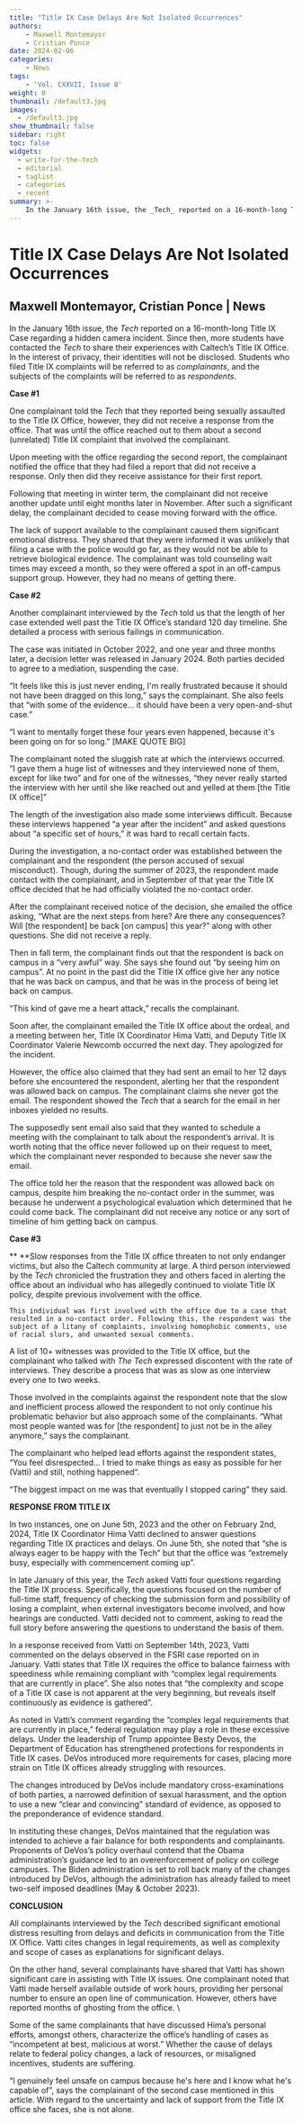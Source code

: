 ```yaml
---
title: "Title IX Case Delays Are Not Isolated Occurrences"
authors: 
    - Maxwell Montemayor
    - Cristian Ponce
date: 2024-02-06
categories:
    - News
tags:
    - 'Vol. CXXVII, Issue 8'
weight: 0
thumbnail: /default3.jpg
images:
  - /default3.jpg
show_thumbnail: false
sidebar: right
toc: false
widgets:
  - write-for-the-tech
  - editorial
  - taglist
  - categories
  - recent
summary: >-
    In the January 16th issue, the _Tech_ reported on a 16-month-long Title IX Case regarding a hidden camera incident. Since then, more students have contacted the _Tech_ to share their experiences with Caltech’s Title IX Office. In the interest of privacy, their identities will not be disclosed. Students who filed Title IX complaints will be referred to as _complainants_, and the subjects of the complaints will be referred to as _respondents_.
---
```



# Title IX Case Delays Are Not Isolated Occurrences


## Maxwell Montemayor, Cristian Ponce | News

In the January 16th issue, the _Tech_ reported on a 16-month-long Title IX Case regarding a hidden camera incident. Since then, more students have contacted the _Tech_ to share their experiences with Caltech’s Title IX Office. In the interest of privacy, their identities will not be disclosed. Students who filed Title IX complaints will be referred to as _complainants_, and the subjects of the complaints will be referred to as _respondents_.

**Case #1**

One complainant told the _Tech_ that they reported being sexually assaulted to the Title IX Office, however, they did not receive a response from the office. That was until the office reached out to them about a second (unrelated) Title IX complaint that involved the complainant.

Upon meeting with the office regarding the second report, the complainant notified the office that they had filed a report that did not receive a response. Only then did they receive assistance for their first report. 

Following that meeting in winter term, the complainant did not receive another update until eight months later in November. After such a significant delay, the complainant decided to cease moving forward with the office.

The lack of support available to the complainant caused them significant emotional distress. They shared that they were informed it was unlikely that filing a case with the police would go far, as they would not be able to retrieve biological evidence. The complainant was told counseling wait times may exceed a month, so they were offered a spot in an off-campus support group.  However, they had no means of getting there.

**Case #2**

Another complainant interviewed by the _Tech_ told us that the length of her case extended well past the Title IX Office’s standard 120 day timeline. She detailed a process with serious failings in communication.

The case was initiated in October 2022, and one year and three months later, a decision letter was released in January 2024. Both parties decided to agree to a mediation, suspending the case. 

“It feels like this is just never ending, I'm really frustrated because it should not have been dragged on this long,” says the complainant. She also feels that “with some of the evidence… it should have been a very open-and-shut case.”

“I want to mentally forget these four years even happened, because it's been going on for so long.” [MAKE QUOTE BIG]

The complainant noted the sluggish rate at which the interviews occurred. “I gave them a huge list of witnesses and they interviewed none of them, except for like two” and for one of the witnesses, “they never really started the interview with her until she like reached out and yelled at them [the Title IX office]”

The length of the investigation also made some interviews difficult. Because these interviews happened “a year after the incident” and asked questions about “a specific set of hours,” it was hard to recall certain facts.

During the investigation, a no-contact order was established between the complainant and the respondent (the person accused of sexual misconduct). Though, during the summer of 2023, the respondent made contact with the complainant, and in September of that year the Title IX office decided that he had officially violated the no-contact order. 

After the complainant received notice of the decision, she emailed the office asking, “What are the next steps from here? Are there any consequences? Will [the respondent] be back [on campus] this year?” along with other questions. She did not receive a reply. 

Then in fall term, the complainant finds out that the respondent is back on campus in a “very awful” way. She says she found out “by seeing him on campus”. At no point in the past did the Title IX office give her any notice that he was back on campus, and that he was in the process of being let back on campus. 

“This kind of gave me a heart attack,” recalls the complainant. 

Soon after, the complainant emailed the Title IX office about the ordeal, and a meeting between her, Title IX Coordinator Hima Vatti, and Deputy Title IX Coordinator Valerie Newcomb occurred the next day. They apologized for the incident.

 

However, the office also claimed that they had sent an email to her 12 days before she encountered the respondent, alerting her that the respondent was allowed back on campus. The complainant claims she never got the email. The respondent showed the _Tech_ that a search for the email in her inboxes yielded no results. 

The supposedly sent email also said that they wanted to schedule a meeting with the complainant to talk about the respondent’s arrival. It is worth noting that the office never followed up on their request to meet, which the complainant never responded to because she never saw the email. 

The office told her the reason that the respondent was allowed back on campus, despite him breaking the no-contact order in the summer, was because he underwent a psychological evaluation which determined that he could come back. The complainant did not receive any notice or any sort of timeline of him getting back on campus.

**Case #3**

**	**Slow responses from the Title IX office threaten to not only endanger victims, but also the Caltech community at large. A third person interviewed by the _Tech_ chronicled the frustration they and others faced in alerting the office about an individual who has allegedly continued to violate Title IX policy, despite previous involvement with the office.

	

	This individual was first involved with the office due to a case that resulted in a no-contact order. Following this, the respondent was the subject of a litany of complaints, involving homophobic comments, use of racial slurs, and unwanted sexual comments.

 A list of 10+ witnesses was provided to the Title IX office, but the complainant who talked with _The Tech_ expressed discontent with the rate of interviews. They describe a process that was as slow as one interview every one to two weeks.

Those involved in the complaints against the respondent note that the slow and inefficient process allowed the respondent to not only continue his problematic behavior but also approach some of the complainants. “What most people wanted was for [the respondent] to just not be in the alley anymore,” says the complainant.

The complainant who helped lead efforts against the respondent states, “You feel disrespected...  I tried to make things as easy as possible for her (Vatti) and still, nothing happened“. 

“The biggest impact on me was that eventually I stopped caring” they said. 

**RESPONSE FROM TITLE IX**

In two instances, one on June 5th, 2023 and the other on February 2nd, 2024, Title IX Coordinator Hima Vatti declined to answer questions regarding Title IX practices and delays. On June 5th, she noted that “she is always eager to be happy with the Tech” but that the office was “extremely busy, especially with commencement coming up”. 

In late January of this year, the _Tech_ asked Vatti four questions regarding the Title IX process. Specifically, the questions focused on the number of full-time staff, frequency of checking the submission form and possibility of losing a complaint, when external investigators become involved, and how hearings are conducted. Vatti decided not to comment, asking to read the full story before answering the questions to understand the basis of them.

In a response received from Vatti on September 14th, 2023, Vatti commented on the delays observed in the FSRI case reported on in January. Vatti states that Title IX requires the office to balance fairness with speediness while remaining compliant with “complex legal requirements that are currently in place”. She also notes that “the complexity and scope of a Title IX case is not apparent at the very beginning, but reveals itself continuously as evidence is gathered”. 

As noted in Vatti’s comment regarding the “complex legal requirements that are currently in place,” federal regulation may play a role in these excessive delays. Under the leadership of Trump appointee Besty Devos, the Department of Education has strengthened protections for respondents in Title IX cases. DeVos introduced more requirements for cases, placing more strain on Title IX offices already struggling with resources. 

The changes introduced by DeVos include mandatory cross-examinations of both parties, a narrowed definition of sexual harassment, and the option to use a new “clear and convincing” standard of evidence, as opposed to the preponderance of evidence standard.

In instituting these changes, DeVos maintained that the regulation was intended to achieve a fair balance for both respondents and complainants. Proponents of DeVos’s policy overhaul contend that the Obama administration’s guidance led to an overenforcement of policy on college campuses. The Biden administration is set to roll back many of the changes introduced by DeVos, although the administration has already failed to meet two-self imposed deadlines (May & October 2023).

 

**CONCLUSION**

All complainants interviewed by the _Tech_ described significant emotional distress resulting from delays and deficits in communication from the Title IX Office. Vatti cites changes in legal requirements, as well as complexity and scope of cases as explanations for significant delays. 

On the other hand, several complainants have shared that Vatti has shown significant care in assisting with Title IX issues. One complainant noted that Vatti made herself available outside of work hours, providing her personal number to ensure an open line of communication. However, others have reported months of ghosting from the office. \


Some of the same complainants that have discussed Hima’s personal efforts, amongst others, characterize the office’s handling of cases as “incompetent at best, malicious at worst.” Whether the cause of delays relate to federal policy changes, a lack of resources, or misaligned incentives, students are suffering. 

“I genuinely feel unsafe on campus because he's here and I know what he's capable of”, says the complainant of the second case mentioned in this article. With regard to the uncertainty and lack of support from the Title IX office she faces, she is not alone.

